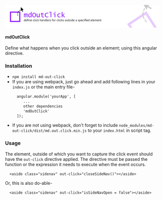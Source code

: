 ![mdOutClick Logo](https://raw.githubusercontent.com/dibosh/md-out-click/master/readme-logo.jpg)
#### mdOutClick
Define what happens when you click outside an element; using this angular directive.

### Installation
- `npm install md-out-click`
- If you are using webpack, just go ahead and add following lines in your `index.js`
or the main entry file-
  ```
    angular.module('yourApp', [
       ...
       other dependencies
       'mdOutClick'
    ]);
  ```
- If you are not using webpack, don't forget to include 
`node_modules/md-out-click/dist/md.out.click.min.js` to your `index.html` in script tag.

### Usage
The element, outside of which you want to capture the click event should
have the `out-click` directive applied. The directive must be passed the function or the
expression it needs to execute when the event occurs.
   ```
     <aside class="sidenav" out-click="closeSideNav()"></aside>
   ```
Or, this is also do-able-
   ```
     <aside class="sidenav" out-click="isSideNavOpen = false"></aside>
   ```
